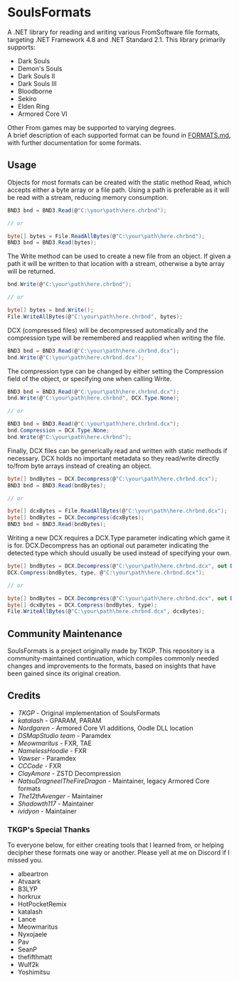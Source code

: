 # SoulsFormats
A .NET library for reading and writing various FromSoftware file formats, targeting .NET Framework 4.8 and .NET Standard 2.1.
This library primarily supports:

* Dark Souls
* Demon's Souls
* Dark Souls II
* Dark Souls III
* Bloodborne
* Sekiro
* Elden Ring
* Armored Core VI

Other From games may be supported to varying degrees.  
A brief description of each supported format can be found in [FORMATS.md](FORMATS.md), with further documentation for some formats.  

## Usage
Objects for most formats can be created with the static method Read, which accepts either a byte array or a file path. Using a path is preferable as it will be read with a stream, reducing memory consumption.
```cs
BND3 bnd = BND3.Read(@"C:\your\path\here.chrbnd");

// or

byte[] bytes = File.ReadAllBytes(@"C:\your\path\here.chrbnd");
BND3 bnd = BND3.Read(bytes);
```

The Write method can be used to create a new file from an object. If given a path it will be written to that location with a stream, otherwise a byte array will be returned.
```cs
bnd.Write(@"C:\your\path\here.chrbnd");

// or

byte[] bytes = bnd.Write();
File.WriteAllBytes(@"C:\your\path\here.chrbnd", bytes);
```

DCX (compressed files) will be decompressed automatically and the compression type will be remembered and reapplied when writing the file.
```cs
BND3 bnd = BND3.Read(@"C:\your\path\here.chrbnd.dcx");
bnd.Write(@"C:\your\path\here.chrbnd.dcx");
```

The compression type can be changed by either setting the Compression field of the object, or specifying one when calling Write.
```cs
BND3 bnd = BND3.Read(@"C:\your\path\here.chrbnd.dcx");
bnd.Write(@"C:\your\path\here.chrbnd", DCX.Type.None);

// or

BND3 bnd = BND3.Read(@"C:\your\path\here.chrbnd.dcx");
bnd.Compression = DCX.Type.None;
bnd.Write(@"C:\your\path\here.chrbnd");
```

Finally, DCX files can be generically read and written with static methods if necessary. DCX holds no important metadata so they read/write directly to/from byte arrays instead of creating an object.
```cs
byte[] bndBytes = DCX.Decompress(@"C:\your\path\here.chrbnd.dcx");
BND3 bnd = BND3.Read(bndBytes);

// or

byte[] dcxBytes = File.ReadAllBytes(@"C:\your\path\here.chrbnd.dcx");
byte[] bndBytes = DCX.Decompress(dcxBytes);
BND3 bnd = BND3.Read(bndBytes);
```

Writing a new DCX requires a DCX.Type parameter indicating which game it is for. DCX.Decompress has an optional out parameter indicating the detected type which should usually be used instead of specifying your own.
```cs
byte[] bndBytes = DCX.Decompress(@"C:\your\path\here.chrbnd.dcx", out DCX.Type type);
DCX.Compress(bndBytes, type, @"C:\your\path\here.chrbnd.dcx");

// or

byte[] bndBytes = DCX.Decompress(@"C:\your\path\here.chrbnd.dcx", out DCX.Type type);
byte[] dcxBytes = DCX.Compress(bndBytes, type);
File.WriteAllBytes(@"C:\your\path\here.chrbnd.dcx", dcxBytes);
```

## Community Maintenance

SoulsFormats is a project originally made by TKGP. This repository is a community-maintained continuation, which compiles commonly needed changes and improvements to the formats, based on insights that have been gained since its original creation.

## Credits

* *TKGP* - Original implementation of SoulsFormats
* *katalash* - GPARAM, PARAM
* *Nordgaren* - Armored Core VI additions, Oodle DLL location
* *DSMapStudio team* - Paramdex
* *Meowmaritus* - FXR, TAE
* *NamelessHoodie* - FXR
* *Vawser* - Paramdex
* *CCCode* - FXR
* *ClayAmore* - ZSTD Decompression
* *NatsuDragneelTheFireDragon* - Maintainer, legacy Armored Core formats
* *The12thAvenger* - Maintainer
* *Shadowth117* - Maintainer
* *ividyon* - Maintainer

### TKGP's Special Thanks
To everyone below, for either creating tools that I learned from, or helping decipher these formats one way or another. Please yell at me on Discord if I missed you.

* albeartron
* Atvaark
* B3LYP
* horkrux
* HotPocketRemix
* katalash
* Lance
* Meowmaritus
* Nyxojaele
* Pav
* SeanP
* thefifthmatt
* Wulf2k
* Yoshimitsu
